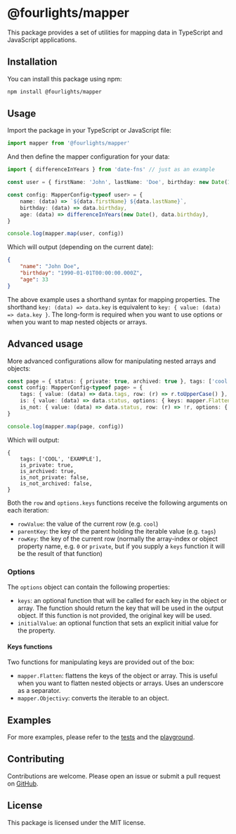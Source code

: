 # @fourlights/mapper

This package provides a set of utilities for mapping data in TypeScript and JavaScript applications.

## Installation

You can install this package using npm:

```bash
npm install @fourlights/mapper
```

## Usage

Import the package in your TypeScript or JavaScript file:

```typescript
import mapper from '@fourlights/mapper'
```

And then define the mapper configuration for your data:

```typescript
import { differenceInYears } from 'date-fns' // just as an example

const user = { firstName: 'John', lastName: 'Doe', birthday: new Date(1990, 1, 1) }

const config: MapperConfig<typeof user> = {
	name: (data) => `${data.firstName} ${data.lastName}`,
	birthday: (data) => data.birthday,
	age: (data) => differenceInYears(new Date(), data.birthday),
}

console.log(mapper.map(user, config))
```

Which will output (depending on the current date):

```json
{
	"name": "John Doe",
	"birthday": "1990-01-01T00:00:00.000Z",
	"age": 33
}
```

The above example uses a shorthand syntax for mapping properties. The shorthand `key: (data) => data.key` is equivalent to `key: { value: (data) => data.key }`.
The long-form is required when you want to use options or when you want to map nested objects or arrays.

## Advanced usage

More advanced configurations allow for manipulating nested arrays and objects:

```typescript
const page = { status: { private: true, archived: true }, tags: ['cool', 'example'] }
const config: MapperConfig<typeof page> = {
	tags: { value: (data) => data.tags, row: (r) => r.toUpperCase() },
	is: { value: (data) => data.status, options: { keys: mapper.Flatten } },
	is_not: { value: (data) => data.status, row: (r) => !r, options: { keys: mapper.Flatten } },
}

console.log(mapper.map(page, config))
```

Which will output:

```json5
{
	tags: ['COOL', 'EXAMPLE'],
	is_private: true,
	is_archived: true,
	is_not_private: false,
	is_not_archived: false,
}
```

Both the `row` and `options.keys` functions receive the following arguments on each iteration:

- `rowValue`: the value of the current row (e.g. `cool`)
- `parentKey`: the key of the parent holding the iterable value (e.g. `tags`)
- `rowKey`: the key of the current row (normally the array-index or object property name, e.g. `0` or `private`, but if you supply a `keys` function it will be the result of that function)

### Options

The `options` object can contain the following properties:

- `keys`: an optional function that will be called for each key in the object or array. The function should return the key that will be used in the output object. If this function is not provided, the original key will be used.
- `initialValue`: an optional function that sets an explicit initial value for the property.

#### Keys functions

Two functions for manipulating keys are provided out of the box:

- `mapper.Flatten`: flattens the keys of the object or array. This is useful when you want to flatten nested objects or arrays. Uses an underscore as a separator.
- `mapper.Objectivy`: converts the iterable to an object.

## Examples

For more examples, please refer to the [tests](./src/lib/map.test.ts) and the [playground](./playground/src/index.ts).

## Contributing

Contributions are welcome. Please open an issue or submit a pull request on [GitHub](https://github.com/Four-Lights-NL/mapper).

## License

This package is licensed under the MIT license.
